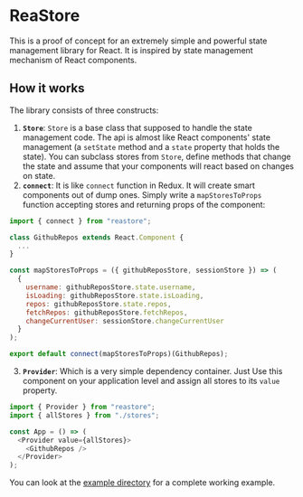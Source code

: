 # ReaStore

This is a proof of concept for an extremely simple and powerful state management library for React. It is inspired by state management mechanism of React components.

## How it works

The library consists of three constructs:

1. **`Store`**: `Store` is a base class that supposed to handle the state management code. The api is almost like React components' state management (a `setState` method and a `state` property that holds the state). You can subclass stores from `Store`, define methods that change the state and assume that your components will react based on changes on state.
2. **`connect`**: It is like `connect` function in Redux. It will create smart components out of dump ones. Simply write a `mapStoresToProps` function accepting stores and returning props of the component:

```js
import { connect } from "reastore";

class GithubRepos extends React.Component {
  ...
}

const mapStoresToProps = ({ githubReposStore, sessionStore }) => (
  {
    username: githubReposStore.state.username,
    isLoading: githubReposStore.state.isLoading,
    repos: githubReposStore.state.repos,
    fetchRepos: githubReposStore.fetchRepos,
    changeCurrentUser: sessionStore.changeCurrentUser
  }
);

export default connect(mapStoresToProps)(GithubRepos);
```

3. **`Provider`**: Which is a very simple dependency container. Just Use this component on your application level and assign all stores to its `value` property.

```js
import { Provider } from "reastore";
import { allStores } from "./stores";

const App = () => (
  <Provider value={allStores}>
    <GithubRepos />
  </Provider>
);
```

You can look at the [example directory](https://github.com/alisabzevari/reastore/tree/master/example) for a complete working example.
